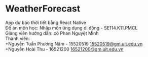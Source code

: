 # WeatherForecast
App dự báo thời tiết bằng React Native  
Đồ án môn học: Nhập môn ứng dụng di động - SE114.K11.PMCL  
Giảng viên hướng dẫn: cô Phan Nguyệt Minh    
Thành viên:  
            +Nguyễn Tuấn Phương Năm - 15520519 15520519@gm.uit.edu.vn   
            +Nguyễn Hoài Thu - 16521200 16521200@gm.uit.edu.vn
